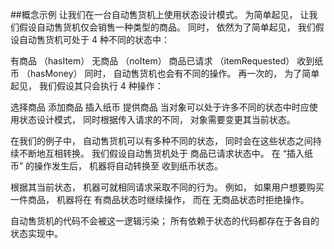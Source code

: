 ##概念示例让我们在一台自动售货机上使用状态设计模式。 为简单起见， 让我们假设自动售货机仅会销售一种类型的商品。 同时， 依然为了简单起见， 我们假设自动售货机可处于 4 种不同的状态中：有商品 （has­Item）无商品 （no­Item）商品已请求 （item­Requested）收到纸币 （has­Money）同时， 自动售货机也会有不同的操作。 再一次的， 为了简单起见， 我们假设其只会执行 4 种操作：选择商品添加商品插入纸币提供商品当对象可以处于许多不同的状态中时应使用状态设计模式， 同时根据传入请求的不同， 对象需要变更其当前状态。在我们的例子中， 自动售货机可以有多种不同的状态， 同时会在这些状态之间持续不断地互相转换。 我们假设自动售货机处于 商品已请求状态中。 在 “插入纸币” 的操作发生后， 机器将自动转换至 收到纸币状态。根据其当前状态， 机器可就相同请求采取不同的行为。 例如， 如果用户想要购买一件商品， 机器将在 有商品状态时继续操作， 而在 无商品状态时拒绝操作。自动售货机的代码不会被这一逻辑污染； 所有依赖于状态的代码都存在于各自的状态实现中。